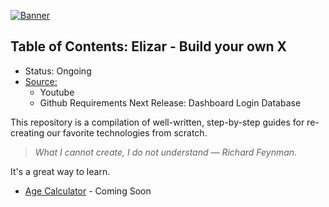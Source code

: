 [![Banner](https://codecrafters.io/images/byox-banner.gif)](https://codecrafters.io/github-banner)

## Table of Contents: Elizar - Build your own X
- Status: Ongoing
- [Source:](https://shadowsilver07.github.io/Elizar---Build-your-own-X/)
  - Youtube
  - Github
Requirements
Next Release:
Dashboard
Login
Database


This repository is a compilation of well-written, step-by-step guides for re-creating our favorite technologies from scratch.

> _What I cannot create, I do not understand — Richard Feynman._

It's a great way to learn.

- [Age Calculator](https://www.youtube.com/watch?v=lBmnB_EqupU) - Coming Soon
